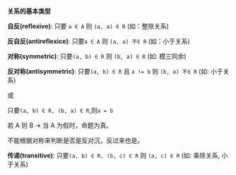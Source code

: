 **关系的基本类型**

**自反(reflexive)**: 只要 `a ∈ A` 则 `(a, a) ∈ R` (如：整除关系)

**反自反(antireflexice)**: 只要`a ∈ A` 则 `(a, a) 不∈ R` (如：小于关系)

**对称(symmetric)**: 只要`(a, b) ∈ R` 则 `(b, a) ∈ R` (如: 模三同余)

**反对称(antisymmetric)**: 只要`(a, b) ∈ R` 且 `a != b` 则 `(b, a) 不∈ R` (如: 小于关系)

或

只要`(a, b) ∈ R, (b, a) ∈ R`,则`a = b`

若 A 则 B -> 当 A 为假时，命题为真。

不能根据对称来判断是否是反对沉，反过来也是。

**传递(transitive)**: 只要`(a, b) ∈ R, (b, c) ∈ R` 则 `(a, c) ∈ R` (如: 乘除关系, 小于关系)
